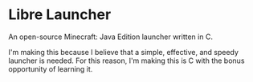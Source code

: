 # Libre Launcher
An open-source Minecraft: Java Edition launcher written in C.

I'm making this because I believe that a simple, effective, and speedy launcher is needed.
For this reason, I'm making this is C with the bonus opportunity of learning it.
